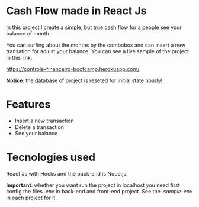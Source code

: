 # Cash Flow made in React Js

In this project I create a simple, but true cash flow for a people see your balance of month.

You can surfing about the months by the combobox and can insert a new transation for adjust your balance. You can see a live sample of the project in this link: 

https://controle-financeiro-bootcamp.herokuapp.com/

**Notice**: the database of project is reseted for initial state hourly!

# Features

- Insert a new transaction
- Delete a transaction
- See your balance

# Tecnologies used

React Js with Hocks and the back-end is Node.js.

**Important**: whether you want run the project in localhost you need first config the files *.env* in back-end and front-end project. See the *.sample-env* in each project for it.

